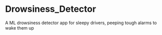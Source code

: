 # Drowsiness_Detector
A ML drowsiness detector app for sleepy drivers, peeping tough alarms to wake them up
